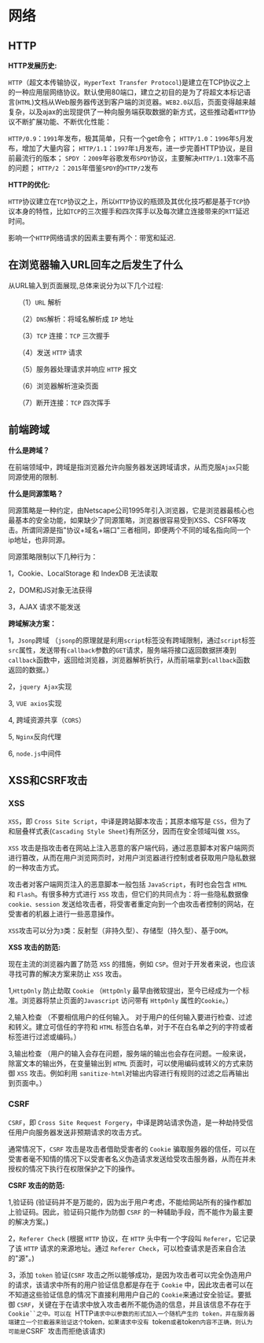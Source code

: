 # 网络

## HTTP

**HTTP发展历史:**

`HTTP`（超文本传输协议，`HyperText Transfer Protocol`)是建立在TCP协议之上的一种应用层网络协议。默认使用80端口，建立之初目的是为了将超文本标记语言(`HTML`)文档从Web服务器传送到客户端的浏览器。`WEB2.0`以后，页面变得越来越复杂，以及ajax的出现提供了一种向服务端获取数据的新方式，这些推动着`HTTP`协议不断扩展功能、不断优化性能：

`HTTP/0.9`：`1991`年发布，极其简单，只有一个get命令；
`HTTP/1.0`：`1996`年`5`月发布，增加了大量内容；
`HTTP/1.1`：`1997`年`1`月发布，进一步完善HTTP协议，是目前最流行的版本；
`SPDY`      ：`2009`年谷歌发布`SPDY`协议，主要解决`HTTP/1.1`效率不高的问题；
`HTTP/2`   ：`2015`年借鉴`SPDY`的`HTTP/2`发布

**HTTP的优化:**

`HTTP`协议建立在`TCP`协议之上，所以`HTTP`协议的瓶颈及其优化技巧都是基于`TCP`协议本身的特性，比如`TCP`的三次握手和四次挥手以及每次建立连接带来的`RTT`延迟时间。

影响一个`HTTP`网络请求的因素主要有两个：带宽和延迟.

## 在浏览器输入URL回车之后发生了什么

从URL输入到页面展现,总体来说分为以下几个过程:

　　（1）`URL` 解析

　　（2）`DNS`解析：将域名解析成 `IP` 地址

　　（3）`TCP` 连接：`TCP` 三次握手

　　（4）发送 `HTTP` 请求

　　（5）服务器处理请求并响应 `HTTP` 报文

　　（6）浏览器解析渲染页面

　　（7）断开连接：`TCP` 四次挥手

## 前端跨域

**什么是跨域？**

在前端领域中，跨域是指浏览器允许向服务器发送跨域请求，从而克服`Ajax`只能同源使用的限制.

**什么是同源策略？**

同源策略是一种约定，由Netscape公司1995年引入浏览器，它是浏览器最核心也最基本的安全功能，如果缺少了同源策略，浏览器很容易受到XSS、CSFR等攻击。所谓同源是指"协议+域名+端口"三者相同，即便两个不同的域名指向同一个ip地址，也非同源。

同源策略限制以下几种行为：

1，Cookie、LocalStorage 和 IndexDB 无法读取

2，DOM和JS对象无法获得

3，AJAX 请求不能发送

**跨域解决方案：**

1，`Jsonp`跨域 （`jsonp`的原理就是利用`script`标签没有跨域限制，通过`script`标签`src`属性，发送带有`callback`参数的`GET`请求，服务端将接口返回数据拼凑到`callback`函数中，返回给浏览器，浏览器解析执行，从而前端拿到`callback`函数返回的数据。）

2，`jquery Ajax`实现

3,  `VUE axios`实现

4,  跨域资源共享（`CORS`）

5, `Nginx`反向代理

6, `node.js`中间件

## XSS和CSRF攻击

### XSS

`XSS`，即 `Cross Site Script`，中译是跨站脚本攻击；其原本缩写是 `CSS`，但为了和层叠样式表(`Cascading Style Sheet`)有所区分，因而在安全领域叫做 `XSS`。

`XSS` 攻击是指攻击者在网站上注入恶意的客户端代码，通过恶意脚本对客户端网页进行篡改，从而在用户浏览网页时，对用户浏览器进行控制或者获取用户隐私数据的一种攻击方式。

攻击者对客户端网页注入的恶意脚本一般包括 `JavaScript`，有时也会包含 `HTML` 和 `Flash`。有很多种方式进行 `XSS` 攻击，但它们的共同点为：将一些隐私数据像 `cookie、session` 发送给攻击者，将受害者重定向到一个由攻击者控制的网站，在受害者的机器上进行一些恶意操作。

`XSS`攻击可以分为`3`类：反射型（非持久型）、存储型（持久型）、基于`DOM`。

**XSS 攻击的防范:**

现在主流的浏览器内置了防范 `XSS` 的措施，例如 `CSP`。但对于开发者来说，也应该寻找可靠的解决方案来防止 `XSS` 攻击。

1,`HttpOnly` 防止劫取 `Cookie`  （`HttpOnly` 最早由微软提出，至今已经成为一个标准。浏览器将禁止页面的`Javascript` 访问带有 `HttpOnly` 属性的`Cookie`。）

2,输入检查 （不要相信用户的任何输入。 对于用户的任何输入要进行检查、过滤和转义。建立可信任的字符和 `HTML` 标签白名单，对于不在白名单之列的字符或者标签进行过滤或编码。）

3,输出检查 （用户的输入会存在问题，服务端的输出也会存在问题。一般来说，除富文本的输出外，在变量输出到 `HTML` 页面时，可以使用编码或转义的方式来防御 `XSS` 攻击。例如利用 `sanitize-html`对输出内容进行有规则的过滤之后再输出到页面中。）

### CSRF

`CSRF`，即 `Cross Site Request Forgery`，中译是跨站请求伪造，是一种劫持受信任用户向服务器发送非预期请求的攻击方式。

通常情况下，`CSRF` 攻击是攻击者借助受害者的 `Cookie` 骗取服务器的信任，可以在受害者毫不知情的情况下以受害者名义伪造请求发送给受攻击服务器，从而在并未授权的情况下执行在权限保护之下的操作。

**CSRF 攻击的防范:**

1,验证码  (验证码并不是万能的，因为出于用户考虑，不能给网站所有的操作都加上验证码。因此，验证码只能作为防御 `CSRF` 的一种辅助手段，而不能作为最主要的解决方案。)

2，`Referer Check` (根据 `HTTP` 协议，在 `HTTP` 头中有一个字段叫 `Referer`，它记录了该 `HTTP` 请求的来源地址。通过 `Referer Check`，可以检查请求是否来自合法的"源"。)

3，添加 `token` 验证(`CSRF` 攻击之所以能够成功，是因为攻击者可以完全伪造用户的请求，该请求中所有的用户验证信息都是存在于 `Cookie` 中，因此攻击者可以在不知道这些验证信息的情况下直接利用用户自己的 `Cookie`来通过安全验证。要抵御 `CSRF`，关键在于在请求中放入攻击者所不能伪造的信息，并且该信息不存在于 `Cookie``之中。可以在 `HTTP` 请求中以参数的形式加入一个随机产生的 token，并在服务器端建立一个拦截器来验证这个 `token`，如果请求中没有 `token` 或者 `token` 内容不正确，则认为可能是 `CSRF` 攻击而拒绝该请求)


